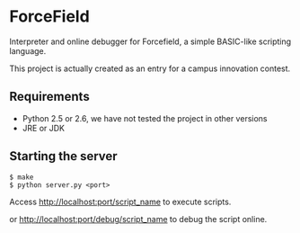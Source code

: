ForceField
====

Interpreter and online debugger for Forcefield, a simple BASIC-like scripting language.

This project is actually created as an entry for a campus innovation contest.

Requirements
----
- Python 2.5 or 2.6, we have not tested the project in other versions
- JRE or JDK

Starting the server
----

    $ make
    $ python server.py <port>

Access <http://localhost:port/script_name> to execute scripts.

or <http://localhost:port/debug/script_name> to debug the script online.
